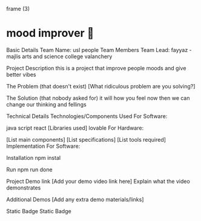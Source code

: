 frame (3)
# mood improver 🎯
Basic Details
Team Name: usl people
Team Members
Team Lead: fayyaz - majlis arts and science college valanchery


Project Description
this is a project that improve people moods and give better vibes

The Problem (that doesn't exist)
[What ridiculous problem are you solving?]

The Solution (that nobody asked for)
it will how you feel now then we can change our thinking and fellings

Technical Details
Technologies/Components Used
For Software:

java script
react
[Libraries used]
lovable
For Hardware:

[List main components]
[List specifications]
[List tools required]
Implementation
For Software:

Installation
npm instal

Run
npm run done 



Project Demo
link
[Add your demo video link here] Explain what the video demonstrates

Additional Demos
[Add any extra demo materials/links]


Static Badge Static Badge
